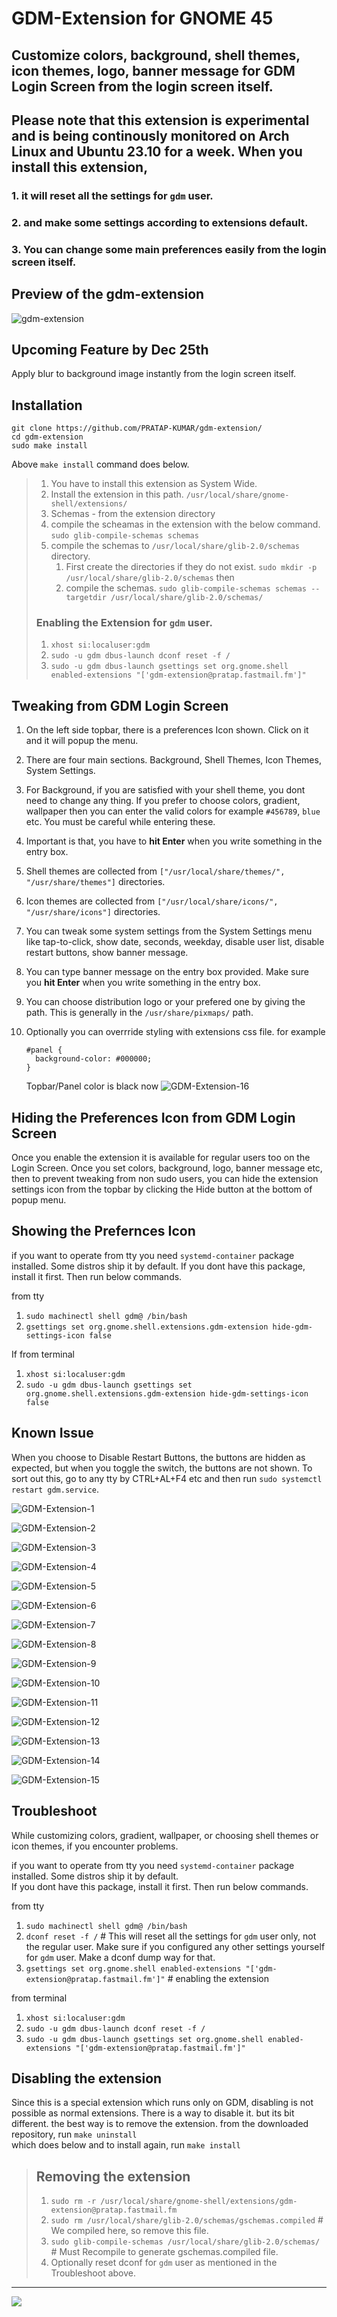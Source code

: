 # GDM-Extension for GNOME 45

## Customize colors, background, shell themes, icon themes, logo, banner message for GDM Login Screen from the login screen itself.

## Please note that this extension is experimental and is being continously monitored on Arch Linux and Ubuntu 23.10 for a week. When you install this extension,
   ### 1. it will reset all the settings for `gdm` user.
   ### 2. and make some settings according to extensions default.
   ### 3. You can change some main preferences easily from the login screen itself.

## Preview of the gdm-extension
![gdm-extension](https://github.com/PRATAP-KUMAR/gdm-extension/assets/40719899/8212d320-69e4-4351-9882-0055b2d248ac)

## Upcoming Feature by Dec 25th
Apply blur to background image instantly from the login screen itself.

## Installation
```
git clone https://github.com/PRATAP-KUMAR/gdm-extension/
cd gdm-extension
sudo make install
```
Above `make install` command does below.
> 1. You have to install this extension as System Wide.
> 2. Install the extension in this path. `/usr/local/share/gnome-shell/extensions/`
> 3. Schemas - from the extension directory
>   1. compile the scheamas in the extension with the below command.
>   `sudo glib-compile-schemas schemas`
>   2. compile the schemas to `/usr/local/share/glib-2.0/schemas` directory.
>      1. First create the directories if they do not exist.
>     `sudo mkdir -p /usr/local/share/glib-2.0/schemas` then
>      2. compile the schemas.
>      `sudo glib-compile-schemas schemas --targetdir /usr/local/share/glib-2.0/schemas/`
>
> ### Enabling the Extension for `gdm` user.
> 1. `xhost si:localuser:gdm`
> 2. `sudo -u gdm dbus-launch dconf reset -f /`
> 3. `sudo -u gdm dbus-launch gsettings set org.gnome.shell enabled-extensions "['gdm-extension@pratap.fastmail.fm']"`

## Tweaking from GDM Login Screen
1. On the left side topbar, there is a preferences Icon shown. Click on it and it will popup the menu.
2. There are four main sections. Background, Shell Themes, Icon Themes, System Settings.
3. For Background, if you are satisfied with your shell theme, you dont need to change any thing. If you prefer to choose
   colors, gradient, wallpaper then you can enter the valid colors for example `#456789`, `blue` etc. You must be careful
   while entering these.
4. Important is that, you have to **hit Enter** when you write something in the entry box.
5. Shell themes are collected from `["/usr/local/share/themes/", "/usr/share/themes"]` directories.
6. Icon themes are collected from `["/usr/local/share/icons/", "/usr/share/icons"]` directories.
7. You can tweak some system settings from the System Settings menu like tap-to-click, show date, seconds, weekday,
   disable user list, disable restart buttons, show banner message.
8. You can type banner message on the entry box provided. Make sure you **hit Enter** when you write something in the entry box.
9. You can choose distribution logo or your prefered one by giving the path. This is generally in the `/usr/share/pixmaps/` path.
10. Optionally you can overrride styling with extensions css file. for example
    ```
    #panel {
      background-color: #000000;
    }
    ```

    Topbar/Panel color is black now
    ![GDM-Extension-16](https://github.com/PRATAP-KUMAR/gdm-extension/assets/40719899/fa87d7ef-bb1a-47f1-a903-0e3f62aa1dcf)

## Hiding the Preferences Icon from GDM Login Screen
Once you enable the extension it is available for regular users too on the Login Screen.
Once you set colors, background, logo, banner message etc, then to prevent tweaking from non sudo users,
you can hide the extension settings icon from the topbar by clicking the Hide button at the bottom of popup menu.

## Showing the Prefernces Icon
if you want to operate from tty you need `systemd-container` package installed. Some distros ship it by default.
If you dont have this package, install it first. Then run below commands.

from tty 
1. `sudo machinectl shell gdm@ /bin/bash`
2. `gsettings set org.gnome.shell.extensions.gdm-extension hide-gdm-settings-icon false`

If from terminal
1. `xhost si:localuser:gdm`
2. `sudo -u gdm dbus-launch gsettings set org.gnome.shell.extensions.gdm-extension hide-gdm-settings-icon false`

## Known Issue
When you choose to Disable Restart Buttons, the buttons are hidden as expected, but when you toggle the switch, the buttons
are not shown. To sort out this, go to any tty by CTRL+AL+F4 etc and then run
`sudo systemctl restart gdm.service`.

![GDM-Extension-1](https://github.com/PRATAP-KUMAR/gdm-extension/assets/40719899/b3e815c8-803b-4dd7-8ade-74876e5d2669)

![GDM-Extension-2](https://github.com/PRATAP-KUMAR/gdm-extension/assets/40719899/877c1606-68d6-42b5-850a-257371dc9486)

![GDM-Extension-3](https://github.com/PRATAP-KUMAR/gdm-extension/assets/40719899/ce22896b-8faa-42a2-a27a-d52c7c6366e3)

![GDM-Extension-4](https://github.com/PRATAP-KUMAR/gdm-extension/assets/40719899/e03ec12e-59d3-4f2a-8d2c-6b246c1f2dbf)

![GDM-Extension-5](https://github.com/PRATAP-KUMAR/gdm-extension/assets/40719899/09ed0202-6f23-4677-a84b-adb4c69ea349)

![GDM-Extension-6](https://github.com/PRATAP-KUMAR/gdm-extension/assets/40719899/bf3ade6c-0538-4530-879c-9b2d3004f7eb)

![GDM-Extension-7](https://github.com/PRATAP-KUMAR/gdm-extension/assets/40719899/01954bd5-992c-42b5-ad4e-210fe18f14dd)

![GDM-Extension-8](https://github.com/PRATAP-KUMAR/gdm-extension/assets/40719899/aaef329d-13b8-4948-a2f2-2b0e1e3e7fa1)

![GDM-Extension-9](https://github.com/PRATAP-KUMAR/gdm-extension/assets/40719899/0160c263-08e9-4cc9-988f-5375deeb025d)

![GDM-Extension-10](https://github.com/PRATAP-KUMAR/gdm-extension/assets/40719899/8f21a9d8-88a2-4969-9b06-146817cc6dc2)

![GDM-Extension-11](https://github.com/PRATAP-KUMAR/gdm-extension/assets/40719899/11154dff-627f-4b38-afc3-5a4a4e17885e)

![GDM-Extension-12](https://github.com/PRATAP-KUMAR/gdm-extension/assets/40719899/9eddae24-6bee-4586-82d4-841b16e878f2)

![GDM-Extension-13](https://github.com/PRATAP-KUMAR/gdm-extension/assets/40719899/be5914c4-a0cc-451a-b819-c143565b070d)

![GDM-Extension-14](https://github.com/PRATAP-KUMAR/gdm-extension/assets/40719899/47ba48e8-c19f-4d2d-b3b1-48b574551931)

![GDM-Extension-15](https://github.com/PRATAP-KUMAR/gdm-extension/assets/40719899/c4930830-a148-45ac-b5e3-a137aebef522)

## Troubleshoot
While customizing colors, gradient, wallpaper, or choosing shell themes or icon themes, if you encounter problems.  

if you want to operate from tty you need `systemd-container` package installed. Some distros ship it by default.  
If you dont have this package, install it first. Then run below commands.

from tty
   1. `sudo machinectl shell gdm@ /bin/bash`
   2. `dconf reset -f /` # This will reset all the settings for `gdm` user only, not the regular user.
   Make sure if you configured any other settings yourself for `gdm` user. Make a dconf dump way for that.
   3. `gsettings set org.gnome.shell enabled-extensions "['gdm-extension@pratap.fastmail.fm']"` # enabling the extension
      
from terminal
   1. `xhost si:localuser:gdm`
   2. `sudo -u gdm dbus-launch dconf reset -f /`
   3. `sudo -u gdm dbus-launch gsettings set org.gnome.shell enabled-extensions "['gdm-extension@pratap.fastmail.fm']"`

## Disabling the extension
Since this is a special extension which runs only on GDM, disabling is not possible as normal extensions. There is a way to disable it. but its bit different.
the best way is to remove the extension. from the downloaded repository, run
`make uninstall`  
which does below and to install again, run `make install`

> ## Removing the extension
> 1. `sudo rm -r /usr/local/share/gnome-shell/extensions/gdm-extension@pratap.fastmail.fm`
> 2. `sudo rm /usr/local/share/glib-2.0/schemas/gschemas.compiled` # We compiled here, so remove this file.
> 3. `sudo glib-compile-schemas /usr/local/share/glib-2.0/schemas/` # Must Recompile to generate gschemas.compiled file.
> 4. Optionally reset dconf for `gdm` user as mentioned in the Troubleshoot above.

<hr/>

<a href="https://www.buymeacoffee.com/pratappanabaka"><img src="https://img.buymeacoffee.com/button-api/?text=Buy me a coffee&emoji=☕&slug=pratappanabaka&button_colour=FFDD00&font_colour=000000&font_family=Cookie&outline_colour=000000&coffee_colour=ffffff" /></a>
